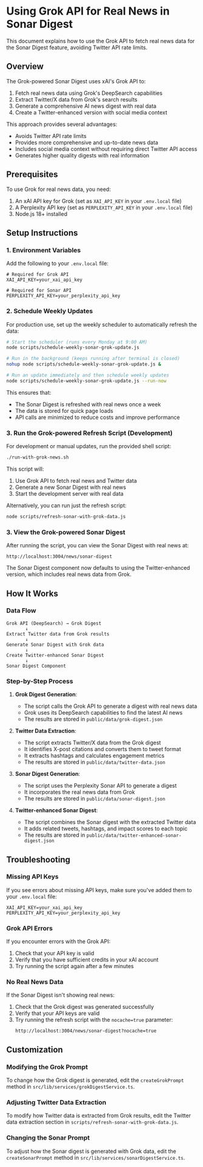 # Using Grok API for Real News in Sonar Digest

This document explains how to use the Grok API to fetch real news data for the Sonar Digest feature, avoiding Twitter API rate limits.

## Overview

The Grok-powered Sonar Digest uses xAI's Grok API to:

1. Fetch real news data using Grok's DeepSearch capabilities
2. Extract Twitter/X data from Grok's search results
3. Generate a comprehensive AI news digest with real data
4. Create a Twitter-enhanced version with social media context

This approach provides several advantages:
- Avoids Twitter API rate limits
- Provides more comprehensive and up-to-date news data
- Includes social media context without requiring direct Twitter API access
- Generates higher quality digests with real information

## Prerequisites

To use Grok for real news data, you need:

1. An xAI API key for Grok (set as `XAI_API_KEY` in your `.env.local` file)
2. A Perplexity API key (set as `PERPLEXITY_API_KEY` in your `.env.local` file)
3. Node.js 18+ installed

## Setup Instructions

### 1. Environment Variables

Add the following to your `.env.local` file:

```
# Required for Grok API
XAI_API_KEY=your_xai_api_key

# Required for Sonar API
PERPLEXITY_API_KEY=your_perplexity_api_key
```

### 2. Schedule Weekly Updates

For production use, set up the weekly scheduler to automatically refresh the data:

```bash
# Start the scheduler (runs every Monday at 9:00 AM)
node scripts/schedule-weekly-sonar-grok-update.js

# Run in the background (keeps running after terminal is closed)
nohup node scripts/schedule-weekly-sonar-grok-update.js &

# Run an update immediately and then schedule weekly updates
node scripts/schedule-weekly-sonar-grok-update.js --run-now
```

This ensures that:
- The Sonar Digest is refreshed with real news once a week
- The data is stored for quick page loads
- API calls are minimized to reduce costs and improve performance

### 3. Run the Grok-powered Refresh Script (Development)

For development or manual updates, run the provided shell script:

```bash
./run-with-grok-news.sh
```

This script will:
1. Use Grok API to fetch real news and Twitter data
2. Generate a new Sonar Digest with real news
3. Start the development server with real data

Alternatively, you can run just the refresh script:

```bash
node scripts/refresh-sonar-with-grok-data.js
```

### 3. View the Grok-powered Sonar Digest

After running the script, you can view the Sonar Digest with real news at:

```
http://localhost:3004/news/sonar-digest
```

The Sonar Digest component now defaults to using the Twitter-enhanced version, which includes real news data from Grok.

## How It Works

### Data Flow

```
Grok API (DeepSearch) → Grok Digest
       ↓
Extract Twitter data from Grok results
       ↓
Generate Sonar Digest with Grok data
       ↓
Create Twitter-enhanced Sonar Digest
       ↓
Sonar Digest Component
```

### Step-by-Step Process

1. **Grok Digest Generation**:
   - The script calls the Grok API to generate a digest with real news data
   - Grok uses its DeepSearch capabilities to find the latest AI news
   - The results are stored in `public/data/grok-digest.json`

2. **Twitter Data Extraction**:
   - The script extracts Twitter/X data from the Grok digest
   - It identifies X-post citations and converts them to tweet format
   - It extracts hashtags and calculates engagement metrics
   - The results are stored in `public/data/twitter-data.json`

3. **Sonar Digest Generation**:
   - The script uses the Perplexity Sonar API to generate a digest
   - It incorporates the real news data from Grok
   - The results are stored in `public/data/sonar-digest.json`

4. **Twitter-enhanced Sonar Digest**:
   - The script combines the Sonar digest with the extracted Twitter data
   - It adds related tweets, hashtags, and impact scores to each topic
   - The results are stored in `public/data/twitter-enhanced-sonar-digest.json`

## Troubleshooting

### Missing API Keys

If you see errors about missing API keys, make sure you've added them to your `.env.local` file:

```
XAI_API_KEY=your_xai_api_key
PERPLEXITY_API_KEY=your_perplexity_api_key
```

### Grok API Errors

If you encounter errors with the Grok API:

1. Check that your API key is valid
2. Verify that you have sufficient credits in your xAI account
3. Try running the script again after a few minutes

### No Real News Data

If the Sonar Digest isn't showing real news:

1. Check that the Grok digest was generated successfully
2. Verify that your API keys are valid
3. Try running the refresh script with the `nocache=true` parameter:
   ```
   http://localhost:3004/news/sonar-digest?nocache=true
   ```

## Customization

### Modifying the Grok Prompt

To change how the Grok digest is generated, edit the `createGrokPrompt` method in `src/lib/services/grokDigestService.ts`.

### Adjusting Twitter Data Extraction

To modify how Twitter data is extracted from Grok results, edit the Twitter data extraction section in `scripts/refresh-sonar-with-grok-data.js`.

### Changing the Sonar Prompt

To adjust how the Sonar digest is generated with Grok data, edit the `createSonarPrompt` method in `src/lib/services/sonarDigestService.ts`.